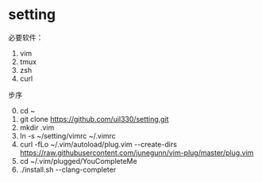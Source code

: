 # setting

必要软件：  

1. vim
2. tmux
3. zsh
4. curl

步序  

0.	cd ~	
1.	git clone https://github.com/uil330/setting.git
2.	mkdir .vim
3.	ln -s ~/setting/vimrc ~/.vimrc	
4.	curl -fLo ~/.vim/autoload/plug.vim --create-dirs \
    https://raw.githubusercontent.com/junegunn/vim-plug/master/plug.vim
5.	cd ~/.vim/plugged/YouCompleteMe
6.  ./install.sh --clang-completer

